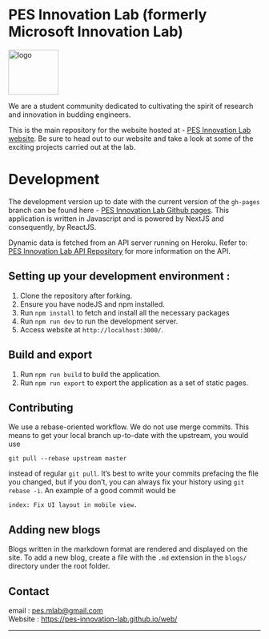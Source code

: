 # PES Innovation Lab (formerly Microsoft Innovation Lab)

<img src="./public/images/mlab/mlab_logo_black.png" alt="logo" width="100px" height="90px"><br/>

 We are a student community dedicated to cultivating the spirit of research and innovation in budding engineers.<br/>


This is the main repository for the website hosted at - [PES Innovation Lab website](https://pes-innovation-lab.github.io/web/). Be sure to head out to our website and take a look at some of the exciting projects carried out at the lab.

# Development
The development version up to date with the current version of the `gh-pages` branch can be found here - [PES Innovation Lab Github pages](https://pes-innovation-lab.github.io/web/). This application is written in Javascript and is powered by NextJS and consequently, by ReactJS.

Dynamic data is fetched from an API server running on Heroku. Refer to: [PES Innovation Lab API Repository](https://github.com/PES-Innovation-Lab/api) for more information on the API.

## Setting up your development environment :

1. Clone the repository after forking.
2. Ensure you have nodeJS and npm installed.
3. Run `npm install` to fetch and install all the necessary packages
4. Run `npm run dev` to run the development server.
5. Access website at `http://localhost:3000/`.

## Build and export

1. Run `npm run build` to build the application.
2. Run `npm run export` to export the application as a set of static pages.

## Contributing

We use a rebase-oriented workflow. We do not use merge commits. This means to get your local branch up-to-date with the upstream, you would use
```
git pull --rebase upstream master
```
instead of regular `git pull`. It’s best to write your commits prefacing the file you changed, but if you don’t, you can always fix your history using `git rebase -i`. An example of a good commit would be
```
index: Fix UI layout in mobile view.
```

## Adding new blogs

Blogs written in the markdown format are rendered and displayed on the site. To add a new blog, create a file with the `.md` extension in the `blogs/` directory under the root folder.

Contact
-----
email : pes.mlab@gmail.com <br/>
Website : https://pes-innovation-lab.github.io/web/ <br/>

----